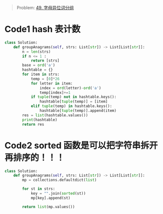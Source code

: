 > Problem: [49. 字母异位词分组](https://leetcode.cn/problems/group-anagrams/description/)

# Code1 hash 表计数

```Python []
class Solution:
    def groupAnagrams(self, strs: List[str]) -> List[List[str]]:
        n = len(strs)
        if n <= 1 :
            return [strs]
        base = ord('a')
        hashtable = {}
        for item in strs:
            temp = [0]*26
            for letter in item:
                index = ord(letter)-ord('a')
                temp[index]+=1
            if tuple(temp) not in hashtable.keys():
                hashtable[tuple(temp)] = [item]
            elif tuple(temp) in hashtable.keys():
                hashtable[tuple(temp)].append(item)
        res = list(hashtable.values())
        print(hashtable)
        return res

```

# Code2 sorted 函数是可以把字符串拆开再排序的！！！

```Python []
class Solution:
    def groupAnagrams(self, strs: List[str]) -> List[List[str]]:
        mp = collections.defaultdict(list)

        for st in strs:
            key = "".join(sorted(st))
            mp[key].append(st)

        return list(mp.values())

```
